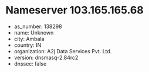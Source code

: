 # Nameserver 103.165.165.68

* as_number: 138298
* name: Unknown
* city: Ambala
* country: IN
* organization: A2j Data Services Pvt. Ltd.
* version: dnsmasq-2.84rc2
* dnssec: false
